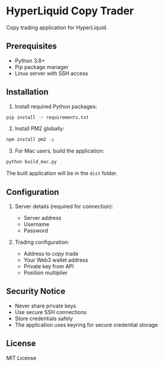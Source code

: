# HyperLiquid Copy Trader

Copy trading application for HyperLiquid.

## Prerequisites
- Python 3.8+
- Pip package manager
- Linux server with SSH access

## Installation

1. Install required Python packages:
```bash
pip install -r requirements.txt
```

2. Install PM2 globally:
```bash
npm install pm2 -g
```

3. For Mac users, build the application:
```bash
python build_mac.py
```

The built application will be in the `dist` folder.

## Configuration
1. Server details (required for connection):
   - Server address
   - Username
   - Password

2. Trading configuration:
   - Address to copy trade
   - Your Web3 wallet address
   - Private key from API
   - Position multiplier

## Security Notice
- Never share private keys
- Use secure SSH connections
- Store credentials safely
- The application uses keyring for secure credential storage

## License
MIT License
